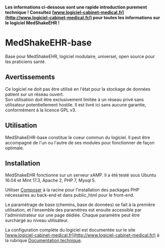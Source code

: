 **Les informations ci-dessous sont une rapide introduction purement technique !
Consultez [www.logiciel-cabinet-medical.fr](http://www.logiciel-cabinet-medical.fr/) pour toutes les informations sur le logiciel MedShakeEHR !**

# MedShakeEHR-base
Base pour MedShakeEHR, logiciel modulaire, universel, open source pour les praticiens santé.

## Avertissements
Ce logiciel ne doit pas être utilisé en l'état pour la stockage de données patient sur un réseau ouvert.  
Son utilisation doit être exclusivement limitée à un réseau privé sans utilisateur potentiellement hostile.
Il est livré ici sans aucune garantie, conformément à la licence GPL v3.

## Utilisation
MedShakeEHR-base constitue le coeur commun du logiciel. Il peut être accompagné de l'un ou l'autre de ses modules pour fonctionner de façon optimale.

## Installation
MedShakeEHR fonctionne sur un serveur xAMP. Il a été testé sous Ubuntu 16.04 et Mint 17.3, Apache 2, PHP 7, Mysql 5.

Utiliser [Composer](https://getcomposer.org/download/) à la racine pour l'installation des packages PHP nécessaires au back-end et dans public_html pour le front-end.

Le paramétrage de base (chemins, base de données) se fait à la première utilisation, et l'ensemble des paramètres est ensuite accessible par l'administrateur sur une page dédiée.
Chaque paramètre peut être surchargé au niveau utilisateur.  

La configuration complète du logiciel est documentée sur le site [www.logiciel-cabinet-medical.fr](http://www.logiciel-cabinet-medical.fr/) à la rubrique [Documentation technique](http://www.logiciel-cabinet-medical.fr/documentation-technique/).
